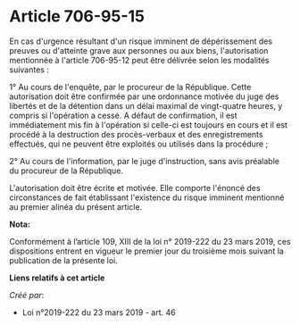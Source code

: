 # Article 706-95-15

En cas d'urgence résultant d'un risque imminent de dépérissement des preuves ou d'atteinte grave aux personnes ou aux biens,
l'autorisation mentionnée à l'article 706-95-12 peut être délivrée selon les modalités suivantes :

1° Au cours de l'enquête, par le procureur de la République. Cette autorisation doit être confirmée par une ordonnance
motivée du juge des libertés et de la détention dans un délai maximal de vingt-quatre heures, y compris si l'opération a
cessé. A défaut de confirmation, il est immédiatement mis fin à l'opération si celle-ci est toujours en cours et il est
procédé à la destruction des procès-verbaux et des enregistrements effectués, qui ne peuvent être exploités ou utilisés dans
la procédure ;

2° Au cours de l'information, par le juge d'instruction, sans avis préalable du procureur de la République.

L'autorisation doit être écrite et motivée. Elle comporte l'énoncé des circonstances de fait établissant l'existence du
risque imminent mentionné au premier alinéa du présent article.

**Nota:**

Conformément à l’article 109, XIII de la loi n° 2019-222 du 23 mars 2019, ces dispositions entrent en vigueur le premier jour
du troisième mois suivant la publication de la présente loi.

**Liens relatifs à cet article**

_Créé par_:

  - Loi n°2019-222 du 23 mars 2019 - art. 46
